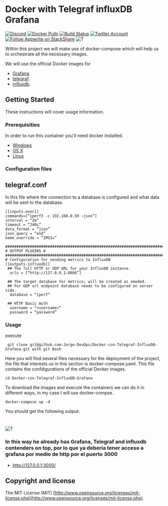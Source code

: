 # Docker with Telegraf influxDB Grafana 
[![Discord](https://img.shields.io/discord/564160730845151244?label=discord&style=flat-square)](https://appwrite.io/discord)
[![Docker Pulls](https://img.shields.io/docker/pulls/appwrite/telegraf?color=f02e65&style=flat-square)](https://hub.docker.com/r/appwrite/telegraf)
[![Build Status](https://img.shields.io/travis/com/appwrite/docker-telegraf?style=flat-square)](https://travis-ci.com/appwrite/docker-telegraf)
[![Twitter Account](https://img.shields.io/twitter/follow/appwrite?color=00acee&label=twitter&style=flat-square)](https://twitter.com/appwrite)
[![Follow Appwrite on StackShare](https://img.shields.io/badge/follow%20on-stackshare-blue?style=flat-square)](https://stackshare.io/appwrite)
![T](https://user-images.githubusercontent.com/64506580/159311466-f720a877-6c76-403a-904d-134addbd6a86.png)

Within this project we will make use of docker-compose which will help us to orchestrate all the necessary images.

We will use the official Docker images for 
* [Grafana](https://hub.docker.com/r/grafana/grafana "Grafana").
* [telegraf](https://hub.docker.com/_/telegraf "Grafana").
* [influxdb](https://hub.docker.com/_/influxdb "Grafana").
## Getting Started

These instructions will cover usage information.

### Prerequisities

In order to run this container you'll need docker installed.

* [Windows](https://docs.docker.com/windows/started)
* [OS X](https://docs.docker.com/mac/started/)
* [Linux](https://docs.docker.com/linux/started/)

### Configuration files

## telegraf.conf

In this file where the connection to a database is configured and what data will be sent to the database.

```shell
[[inputs.exec]]
commands=[“iperf3 -c 192.168.0.59 –json”]
interval = “2m”
timeout = “240s”
data_format = “json”
json_query = “end”
name_override = “IMSI=”

##############################################################################
# OUTPUT PLUGINS #
###############################################################################
# Configuration for sending metrics to InfluxDB
[[outputs.influxdb]]
 ## The full HTTP or UDP URL for your InfluxDB instance.
  urls = [“http://127.0.0.1:8086”]

 ## The target database for metrics; will be created as needed.
 ## For UDP url endpoint database needs to be configured on server side.
  database = “iperf”

 ## HTTP Basic Auth
  username = “<username>”
  password = “password” 
```


### Usage
execute
```shell
 git clone git@github.com:Jorge-DevOps/Docker-con-Telegraf-InfluxDB-Grafana.git with git Bash
```
Here you will find several files necessary for the deployment of the project, the file that interests us in this section is docker-compose.yaml.
This file contains the confdigurations of the official Docker images.
```shell
cd Docker-con-Telegraf-InfluxDB-Grafana
```
To download the images and execute the containers we can do it in different ways, in my case I will use docker-compse.
```shell
docker-compose up -d
```
You should get the following output:
#
![T](https://i.ibb.co/WGQrBnB/Captura-de-pantalla-2022-11-30-185656.png)

### In this way he already has Grafana, Telegraf and influxdb contenders on top, por lo que ya deberia tener acceso a grafana por medio de http por el puerto 3000
* http://127.0.0.1:3000/



## Copyright and license

The MIT License (MIT) [http://www.opensource.org/licenses/mit-license.php](http://www.opensource.org/licenses/mit-license.php)

